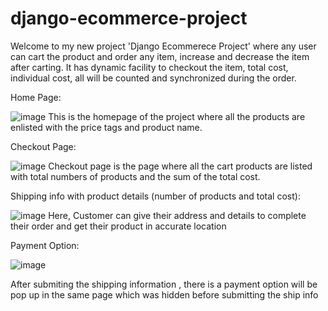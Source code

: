 # django-ecommerce-project

Welcome to my new project 'Django Ecommerece Project' where any user can cart the product and order any item, increase and decrease the item after carting. It has dynamic facility to checkout the item, total cost, individual cost, all will be counted and synchronized during the order.

Home Page:

![image](https://user-images.githubusercontent.com/39822204/223187357-d5d40fc5-d454-47c4-9a10-37be040943de.png)
This is the homepage of the project where all the products are enlisted with the price tags and product name.

Checkout Page:

![image](https://user-images.githubusercontent.com/39822204/223182363-dd0b5fe8-d3b5-4560-9a04-9059fabc3aa1.png)
Checkout page is the page where all the cart products are listed with total numbers of products and the sum of the total cost.

Shipping info with product details (number of products and total cost):

![image](https://user-images.githubusercontent.com/39822204/223183475-da5280e1-cc64-4800-9593-099ec40fd5e1.png)
Here, Customer can give their address and details to complete their order and get their product in accurate location

Payment Option:

![image](https://user-images.githubusercontent.com/39822204/223183948-929aeebe-2a84-4aa2-b448-a886bab7e6b5.png)

After submiting the shipping information , there is a payment option will be pop up in the same page which was hidden before submitting the ship info 


